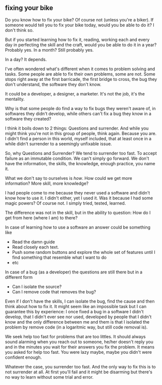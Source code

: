 ## fixing your bike

Do you know how to fix your bike? Of course not (unless you're a biker).
If someone would tell you to fix your bike today, would you be able to do it? I don't think so.

But if you started learning how to fix it, reading, working each and every day in perfecting the skill and the craft, would you be able to do it in a year? Probably yes.
In a month? Still probably yes.

In a day? It depends.

I've often wondered what's different when it comes to problem solving and tasks. Some people are able to fix their own problems, some are not.
Some stops right away at the first barricade, the first bridge to cross, the bug they don't understand, the software they don't know.

It could be a developer, a designer, a marketer. It's not the job, it's the mentality.

Why is that some people do find a way to fix bugs they weren't aware of, in softwares they didn't develop, while others can't fix a bug they know in a software they created?

I think it boils down to 2 things: Questions and surrender.
And while you might think you're not in this group of people, think again.
Because you are. I didn't find a person in this world, myself included, that at least once in a while didn't surrender to a seemingly unfixable issue.

So, why Questions and Surrender?
We tend to surrender too fast. To accept failure as an immutable condition. We can't simply go forward. We don't have the information, the skills, the knowledge, enough practice, you name it.

 What we don't say to ourselves is _how_. How could we get more information? More skill, more knowledge?

I had people come to me because they never used a software and didn't know how to use it.
I didn't either, yet I used it. Was it because I had some magic powers? Of course not. I simply tried, tested, learned.

The difference was not in the skill, but in the ability to question: How do I get from here (where I am) to there?

In case of learning how to use a software an answer could be something like

* Read the damn guide
* Read closely each text.
* Push some random buttons and explore the whole set of features until I find something that resemble what I want to do
* etc

In case of a bug (as a developer) the questions are still there but in a different form

* Can I isolate the source?
* Can I remove code that removes the bug?

Even if I don't have the skills, I can isolate the bug, find the cause and then think about how to fix it.
It might seem like an impossible task but I can guarantee this by experience: I once fixed a bug in a software I didn't develop, that I didn't ever see nor used, developed by people that I didn't know and the only difference between me and them is that I isolated the problem by remove code (in a logaritmic way, but still code removal is).

We seek help too fast for problems that are too littles. It should always sound alarming when you reach out to someone, he/her doesn't reply you and in the minutes you wait for their answers you fix the problem.
It means you asked for help too fast. 
You were lazy maybe, maybe you didn't were confident enough.

Whatever the case, you surrender too fast. And the only way to fix this is to not surrender at all. At first you'll fail and it might be disarming but there's no way to learn without some trial and error.
